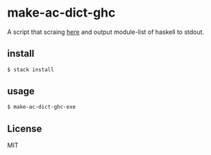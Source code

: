 # make-ac-dict-ghc

A script that scraing [here](https://downloads.haskell.org/~ghc/latest/docs/html/libraries/) and output module-list of haskell to stdout.

## install

```bash
$ stack install
```

## usage

```bash
$ make-ac-dict-ghc-exe
```

## License

MIT
